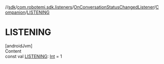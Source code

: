 //[sdk](../../../../index.md)/[com.robotemi.sdk.listeners](../../index.md)/[OnConversationStatusChangedListener](../index.md)/[Companion](index.md)/[LISTENING](-l-i-s-t-e-n-i-n-g.md)



# LISTENING  
[androidJvm]  
Content  
const val [LISTENING](-l-i-s-t-e-n-i-n-g.md): [Int](https://kotlinlang.org/api/latest/jvm/stdlib/kotlin/-int/index.html) = 1  



